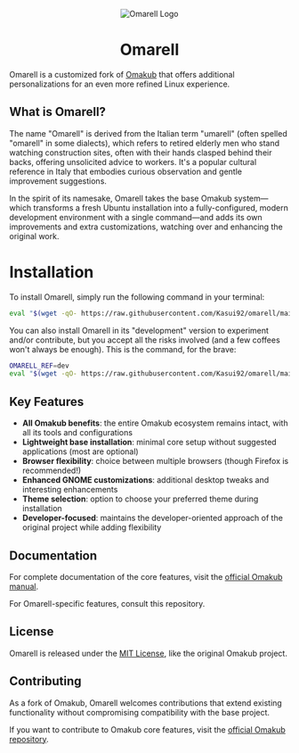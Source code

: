 <p align="center">
  <img src="https://raw.githubusercontent.com/Kasui92/omarell/refs/heads/main/applications/icons/Omarell.png" alt="Omarell Logo">
</p>

<h1 align="center">Omarell</h1>

Omarell is a customized fork of [Omakub](https://omakub.org) that offers additional personalizations for an even more refined Linux experience.

## What is Omarell?

The name "Omarell" is derived from the Italian term "umarell" (often spelled "omarell" in some dialects), which refers to retired elderly men who stand watching construction sites, often with their hands clasped behind their backs, offering unsolicited advice to workers. It's a popular cultural reference in Italy that embodies curious observation and gentle improvement suggestions.

In the spirit of its namesake, Omarell takes the base Omakub system—which transforms a fresh Ubuntu installation into a fully-configured, modern development environment with a single command—and adds its own improvements and extra customizations, watching over and enhancing the original work.

# Installation

To install Omarell, simply run the following command in your terminal:

```bash
eval "$(wget -qO- https://raw.githubusercontent.com/Kasui92/omarell/main/boot.sh)"
```

You can also install Omarell in its "development" version to experiment and/or contribute, but you accept all the risks involved (and a few coffees won't always be enough). This is the command, for the brave:

```bash
OMARELL_REF=dev
eval "$(wget -qO- https://raw.githubusercontent.com/Kasui92/omarell/main/boot.sh)"
```

## Key Features

- **All Omakub benefits**: the entire Omakub ecosystem remains intact, with all its tools and configurations
- **Lightweight base installation**: minimal core setup without suggested applications (most are optional)
- **Browser flexibility**: choice between multiple browsers (though Firefox is recommended!)
- **Enhanced GNOME customizations**: additional desktop tweaks and interesting enhancements
- **Theme selection**: option to choose your preferred theme during installation
- **Developer-focused**: maintains the developer-oriented approach of the original project while adding flexibility

## Documentation

For complete documentation of the core features, visit the [official Omakub manual](https://manual.omakub.org).

For Omarell-specific features, consult this repository.

## License

Omarell is released under the [MIT License](https://opensource.org/licenses/MIT), like the original Omakub project.

## Contributing

As a fork of Omakub, Omarell welcomes contributions that extend existing functionality without compromising compatibility with the base project.

If you want to contribute to Omakub core features, visit the [official Omakub repository](https://github.com/basecamp/omakub-site).